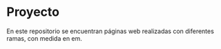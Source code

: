 # Proyecto
En este repositorio se encuentran páginas web realizadas con diferentes ramas, con medida en em.
